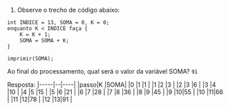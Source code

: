 
1) Observe o trecho de código abaixo:

```
int INDICE = 13, SOMA = 0, K = 0;
enquanto K < INDICE faça {
	K = K + 1;
	SOMA = SOMA + K;
}

imprimir(SOMA);
```

Ao final do processamento, qual será o valor da variável SOMA?
``91``

Resposta:
|-----|--|----|
|passo|K |SOMA|
|0 	  |1 |1   |
|1 	  |2 |3   |
|2 	  |3 |6   |
|3 	  |4 |10  |
|4 	  |5 |15  |
|5 	  |6 |21  |
|6 	  |7 |28  |
|7 	  |8 |36  |
|8 	  |9 |45  |
|9 	  |10|55  |
|10   |11|66  |
|11   |12|78  |
|12   |13|91  |